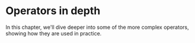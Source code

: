 # Operators in depth

In this chapter, we'll dive deeper into some of the more complex operators, showing how they are used in practice.